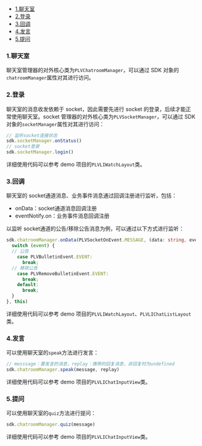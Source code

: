 <!-- START doctoc generated TOC please keep comment here to allow auto update -->
<!-- DON'T EDIT THIS SECTION, INSTEAD RE-RUN doctoc TO UPDATE -->

- [1.聊天室](#1%E8%81%8A%E5%A4%A9%E5%AE%A4)
- [2.登录](#2%E7%99%BB%E5%BD%95)
- [3.回调](#3%E5%9B%9E%E8%B0%83)
- [4.发言](#4%E5%8F%91%E8%A8%80)
- [5.提问](#5%E6%8F%90%E9%97%AE)

<!-- END doctoc generated TOC please keep comment here to allow auto update -->

### 1.聊天室

聊天室管理器的对外核心类为`PLVChatroomManager`，可以通过 SDK 对象的`chatroomManager`属性对其进行访问。

### 2.登录

聊天室的消息收发依赖于 socket，因此需要先进行 socket 的登录，后续才能正常使用聊天室。socket 管理器的对外核心类为`PLVSocketManager`，可以通过 SDK 对象的`socketManager`属性对其进行访问：

```ts
// 监听socket连接状态
sdk.socketManager.onStatus()
// socket登录
sdk.socketManager.login()
```

详细使用代码可以参考 demo 项目的`PLVLIWatchLayout`类。

### 3.回调

聊天室的 socket通道消息、业务事件消息通过回调注册进行监听，包括：

- onData：socket通道消息回调注册
- eventNotify.on：业务事件消息回调注册

以监听 socket通道的公告/移除公告消息为例，可以通过以下方式进行监听：

```ts
sdk.chatroomManager.onData(PLVSocketOnEvent.MESSAGE, (data: string, event: string) => {
  switch (event) {
  // 公告
    case PLVBulletinEvent.EVENT:
      break;
  // 移除公告
    case PLVRemoveBulletinEvent.EVENT:
      break;
    default:
      break;
  }
}, this)
```

详细使用代码可以参考 demo 项目的`PLVLIWatchLayout`、`PLVLIChatListLayout`类。

### 4.发言

可以使用聊天室的`speak`方法进行发言：

```ts
// messsage：要发言的消息，replay：携带的回复消息，非回复时为undefined
sdk.chatroomManager.speak(message, replay)
```

详细使用代码可以参考 demo 项目的`PLVLIChatInputView`类。

### 5.提问

可以使用聊天室的`quiz`方法进行提问：

```ts
sdk.chatroomManager.quiz(message)
```

详细使用代码可以参考 demo 项目的`PLVLIChatInputView`类。